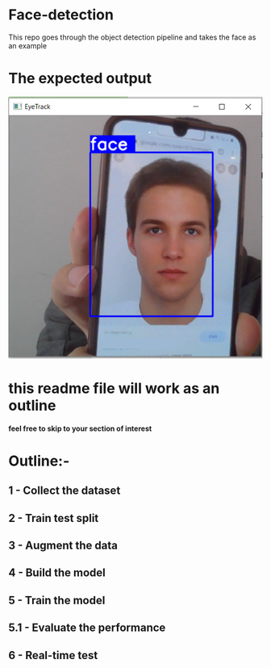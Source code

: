 # Face-detection
This repo goes through the object detection pipeline and takes the face as an example

# The expected output
<img src="/face_test.png" alt="face" title="test image">


# this readme file will work as an outline
#### feel free to skip to your section of interest


# Outline:-
## 1 - Collect the dataset
## 2 - Train test split
## 3 - Augment the data
## 4 - Build the model
## 5 - Train the model
## 5.1 - Evaluate the performance
## 6 - Real-time test

